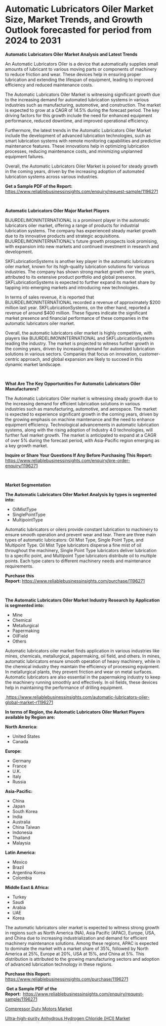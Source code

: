 <p><h1>Automatic Lubricators Oiler Market Size, Market Trends, and Growth Outlook forecasted for period from 2024 to 2031</h1></p><p><strong>Automatic Lubricators Oiler Market Analysis and Latest Trends</strong></p>
<p><p>An Automatic Lubricators Oiler is a device that automatically supplies small amounts of lubricant to various moving parts or components of machinery to reduce friction and wear. These devices help in ensuring proper lubrication and extending the lifespan of equipment, leading to improved efficiency and reduced maintenance costs.</p><p>The Automatic Lubricators Oiler Market is witnessing significant growth due to the increasing demand for automated lubrication systems in various industries such as manufacturing, automotive, and construction. The market is expected to grow at a CAGR of 14.5% during the forecast period. The key driving factors for this growth include the need for enhanced equipment performance, reduced downtime, and improved operational efficiency.</p><p>Furthermore, the latest trends in the Automatic Lubricators Oiler Market include the development of advanced lubrication technologies, such as smart lubrication systems with remote monitoring capabilities and predictive maintenance features. These innovations help in optimizing lubrication processes, reducing maintenance costs, and minimizing unplanned equipment failures.</p><p>Overall, the Automatic Lubricators Oiler Market is poised for steady growth in the coming years, driven by the increasing adoption of automated lubrication systems across various industries.</p></p>
<p><strong>Get a Sample PDF of the Report:&nbsp;</strong> <a href="https://www.reliablebusinessinsights.com/enquiry/request-sample/1196271">https://www.reliablebusinessinsights.com/enquiry/request-sample/1196271</a></p>
<p>&nbsp;</p>
<p><strong>Automatic Lubricators Oiler Major Market Players</strong></p>
<p><p>BIJURDELIMONINTERNATIONAL is a prominent player in the automatic lubricators oiler market, offering a range of products for industrial lubrication systems. The company has experienced steady market growth due to its innovative products and strategic acquisitions. BIJURDELIMONINTERNATIONAL's future growth prospects look promising, with expansion into new markets and continued investment in research and development.</p><p>SKFLubricationSystems is another key player in the automatic lubricators oiler market, known for its high-quality lubrication solutions for various industries. The company has shown strong market growth over the years, attributed to its extensive product portfolio and global presence. SKFLubricationSystems is expected to further expand its market share by tapping into emerging markets and introducing new technologies.</p><p>In terms of sales revenue, it is reported that BIJURDELIMONINTERNATIONAL recorded a revenue of approximately $200 million last year. SKFLubricationSystems, on the other hand, reported a revenue of around $400 million. These figures indicate the significant market presence and financial performance of these companies in the automatic lubricators oiler market.</p><p>Overall, the automatic lubricators oiler market is highly competitive, with players like BIJURDELIMONINTERNATIONAL and SKFLubricationSystems leading the industry. The market is projected to witness further growth in the coming years, driven by increasing demand for automated lubrication solutions in various sectors. Companies that focus on innovation, customer-centric approach, and global expansion are likely to succeed in this dynamic market landscape.</p></p>
<p>&nbsp;</p>
<p><strong>What Are The Key Opportunities For Automatic Lubricators Oiler Manufacturers?</strong></p>
<p><p>The Automatic Lubricators Oiler market is witnessing steady growth due to the increasing demand for efficient lubrication solutions in various industries such as manufacturing, automotive, and aerospace. The market is expected to experience significant growth in the coming years, driven by the growing emphasis on machine maintenance and the need to enhance equipment efficiency. Technological advancements in automatic lubrication systems, along with the rising adoption of Industry 4.0 technologies, will further fuel market growth. The market is anticipated to expand at a CAGR of over 5% during the forecast period, with Asia-Pacific region emerging as a key growth market.</p></p>
<p><strong>Inquire or Share Your Questions If Any Before Purchasing This Report:</strong> <a href="https://www.reliablebusinessinsights.com/enquiry/pre-order-enquiry/1196271">https://www.reliablebusinessinsights.com/enquiry/pre-order-enquiry/1196271</a></p>
<p>&nbsp;</p>
<p><strong>Market Segmentation</strong></p>
<p><strong>The Automatic Lubricators Oiler Market Analysis by types is segmented into:</strong></p>
<p><ul><li>OilMistType</li><li>SinglePointType</li><li>MultipointType</li></ul></p>
<p><p>Automatic lubricators or oilers provide constant lubrication to machinery to ensure smooth operation and prevent wear and tear. There are three main types of automatic lubricators: Oil Mist Type, Single Point Type, and Multipoint Type. Oil Mist Type lubricators disperse a fine mist of oil throughout the machinery, Single Point Type lubricators deliver lubrication to a specific point, and Multipoint Type lubricators distribute oil to multiple points. Each type caters to different machinery needs and maintenance requirements.</p></p>
<p><strong>Purchase this Report:&nbsp;</strong><a href="https://www.reliablebusinessinsights.com/purchase/1196271">https://www.reliablebusinessinsights.com/purchase/1196271</a></p>
<p>&nbsp;</p>
<p><strong>The Automatic Lubricators Oiler Market Industry Research by Application is segmented into:</strong></p>
<p><ul><li>Mine</li><li>Chemical</li><li>Metallurgical</li><li>Papermaking</li><li>OilField</li><li>Others</li></ul></p>
<p><p>Automatic lubricators oiler market finds application in various industries like mines, chemicals, metallurgical, papermaking, oil field, and others. In mines, automatic lubricators ensure smooth operation of heavy machinery, while in the chemical industry they maintain the efficiency of processing equipment. In metallurgical plants, they prevent friction and wear on metal surfaces. Automatic lubricators are also essential in the papermaking industry to keep the machinery running smoothly and effectively. In oil fields, these devices help in maintaining the performance of drilling equipment.</p></p>
<p><a href="https://www.reliablebusinessinsights.com/automatic-lubricators-oiler-global-market-r1196271">&nbsp;https://www.reliablebusinessinsights.com/automatic-lubricators-oiler-global-market-r1196271</a></p>
<p><strong>In terms of Region, the Automatic Lubricators Oiler Market Players available by Region are:</strong></p>
<p>
    <p> <strong> North America: </strong>
        <ul>
            <li>United States</li>
            <li>Canada</li>
        </ul>
        </p> 
    <p> <strong> Europe: </strong>
        <ul>
            <li>Germany</li>
            <li>France</li>
            <li>U.K.</li>
            <li>Italy</li>
            <li>Russia</li>
        </ul>
        </p> 
    <p> <strong> Asia-Pacific: </strong>
        <ul>
            <li>China</li>
            <li>Japan</li>
            <li>South Korea</li>
            <li>India</li>
            <li>Australia</li>
            <li>China Taiwan</li>
            <li>Indonesia</li>
            <li>Thailand</li>
            <li>Malaysia</li>
        </ul>
        </p> 
    <p> <strong> Latin America: </strong>
        <ul>
            <li>Mexico</li>
            <li>Brazil</li>
            <li>Argentina Korea</li>
            <li>Colombia</li>
        </ul>
        </p> 
    <p> <strong> Middle East & Africa: </strong>
        <ul>
            <li>Turkey</li>
            <li>Saudi</li>
            <li>Arabia</li>
            <li>UAE</li>
            <li>Korea</li>
        </ul>
    </p>
    </p>
<p><p>The automatic lubricators oiler market is expected to witness strong growth in regions such as North America (NA), Asia Pacific (APAC), Europe, USA, and China due to increasing industrialization and demand for efficient machinery maintenance solutions. Among these regions, APAC is expected to dominate the market with a market share of 35%, followed by North America at 25%, Europe at 20%, USA at 15%, and China at 5%. This distribution is attributed to the growing manufacturing sectors and adoption of advanced lubrication technology in these regions.</p></p>
<p><strong>Purchase this Report: </strong><a href="https://www.reliablebusinessinsights.com/purchase/1196271">https://www.reliablebusinessinsights.com/purchase/1196271</a></p>
<p>&nbsp;<strong>Get a Sample PDF of the Report:&nbsp;&nbsp;</strong><a href="https://www.reliablebusinessinsights.com/enquiry/request-sample/1196271">https://www.reliablebusinessinsights.com/enquiry/request-sample/1196271</a></p>
<p><strong></strong></p>
<p><p><a href="https://issuu.com/reportprime-2/docs/compressor-duty-motors-market-size-2030.pptx">Compressor Duty Motors Market</a></p><p><a href="https://github.com/ashepherd82/Market-Research-Report-List-4/blob/main/ultra-high-purity-anhydrous-hydrogen-chloride-hcl-market.md">Ultra-high-purity Anhydrous Hydrogen Chloride (HCl) Market</a></p></p>